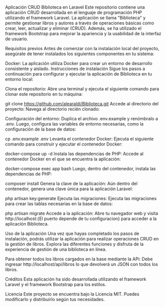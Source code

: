 Aplicación CRUD Biblioteca en Laravel
Este repositorio contiene una aplicación CRUD desarrollada en el lenguaje de programación PHP utilizando el framework Laravel. La aplicación se llama "Biblioteca" y permite gestionar libros y autores a través de operaciones básicas como crear, leer, actualizar y eliminar (CRUD). Además, se ha utilizado el framework Bootstrap para mejorar la apariencia y la usabilidad de la interfaz de usuario.

Requisitos previos
Antes de comenzar con la instalación local del proyecto, asegúrate de tener instalados los siguientes componentes en tu sistema:

Docker: La aplicación utiliza Docker para crear un entorno de desarrollo consistente y aislado.
Instrucciones de instalación
Sigue los pasos a continuación para configurar y ejecutar la aplicación de Biblioteca en tu entorno local:

Clona el repositorio: Abre una terminal y ejecuta el siguiente comando para clonar este repositorio en tu máquina:


git clone https://github.com/alearaldi/Biblioteca.git
Accede al directorio del proyecto: Navega al directorio recién clonado:

Configuración del entorno: Duplica el archivo .env.example y renómbralo a .env. Luego, configura las variables de entorno necesarias, como la configuración de la base de datos:

cp .env.example .env
Levanta el contenedor Docker: Ejecuta el siguiente comando para construir y ejecutar el contenedor Docker:


docker-compose up -d
Instala las dependencias de PHP: Accede al contenedor Docker en el que se encuentra la aplicación:


docker-compose exec app bash
Luego, dentro del contenedor, instala las dependencias de PHP:


composer install
Genera la clave de la aplicación: Aún dentro del contenedor, genera una clave única para la aplicación Laravel:


php artisan key:generate
Ejecuta las migraciones: Ejecuta las migraciones para crear las tablas necesarias en la base de datos:


php artisan migrate
Accede a la aplicación: Abre tu navegador web y visita http://localhost:{El puerto depende de tu configuracion} para acceder a la aplicación Biblioteca.

Uso de la aplicación
Una vez que hayas completado los pasos de instalación, podrás utilizar la aplicación para realizar operaciones CRUD en la gestión de libros. 
Explora las diferentes funciones y disfruta de la experiencia de gestión de una biblioteca en línea.

Para obtener todos los libros cargados en la base mediante la APi:
Debe ingresar http://localhost/api/libros lo que devolverá un JSON con todos los libros.

Créditos
Esta aplicación ha sido desarrollada utilizando el framework Laravel y el framework Bootstrap para los estilos.

Licencia
Este proyecto se encuentra bajo la Licencia MIT. Puedes modificarlo y distribuirlo según tus necesidades.
